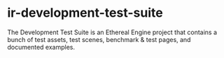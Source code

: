 # ir-development-test-suite

The Development Test Suite is an Ethereal Engine project that contains a bunch of test assets, test scenes, benchmark & test pages, and documented examples.
